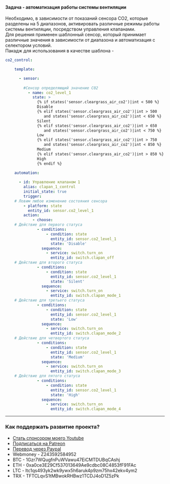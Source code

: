 #### Задача - автоматизация работы системы вентиляции

Необходимо, в зависимости от показаний сенсора CO2, которые разделены на 5 диапазонов, активировать различные режимы работы системы вентиляции, посредством управления клапанами.    
Для решения применен шаблонный сенсор, который принимает различные значения в зависимости от диапазона и автоматизация с селектором условий.    
Пакадж для использования в качестве шаблона -     

```yaml
co2_control:

    template:

      - sensor:
    
        #Сенсор определяющий значение С02
          - name: co2_level_1
            state: >
              {% if states('sensor.cleargrass_air_co2')|int < 500 %}
              Disable
              {% elif states('sensor.cleargrass_air_co2')|int > 500
                 and states('sensor.cleargrass_air_co2')|int < 650 %}
              Silent
              {% elif states('sensor.cleargrass_air_co2')|int > 650
                 and states('sensor.cleargrass_air_co2')|int < 750 %}
              Low
              {% elif states('sensor.cleargrass_air_co2')|int > 750
                 and states('sensor.cleargrass_air_co2')|int < 850 %}
              Medium
              {% elif states('sensor.cleargrass_air_co2')|int > 850 %}
              High
              {% endif %}

    automation:
    
      - id: Управление клапаном 1
        alias: clapan_1_control
        initial_state: true
        trigger:
    # Ловим любое изменение состояния сенсора
        - platform: state
          entity_id: sensor.co2_level_1
        action:
            - choose:
    # Действие для первого статуса
              - conditions:
                  - condition: state
                    entity_id: sensor.co2_level_1
                    state: 'Disable'
                sequence:
                  - service: switch.turn_on
                    entity_id: switch.clapan_off
    # Действие для второго статуса
              - conditions:
                  - condition: state
                    entity_id: sensor.co2_level_1
                    state: 'Silent'
                sequence:
                  - service: switch.turn_on
                    entity_id: switch.clapan_mode_1
    # Действие для третьего статуса
              - conditions:
                  - condition: state
                    entity_id: sensor.co2_level_1
                    state: 'Low'
                sequence:
                  - service: switch.turn_on
                    entity_id: switch.clapan_mode_2
    # Действие для четвертого статуса
              - conditions:
                  - condition: state
                    entity_id: sensor.co2_level_1
                    state: 'Medium'
                sequence:
                  - service: switch.turn_on
                    entity_id: switch.clapan_mode_3
    # Действие для пятого статуса
              - conditions:
                  - condition: state
                    entity_id: sensor.co2_level_1
                    state: 'High'
                sequence:
                  - service: switch.turn_on
                    entity_id: switch.clapan_mode_4

```
____
### Как поддержать развитие проекта?
* [Стать спонсором моего Youtube](http://kvazis.link/sponsorship)
* [Подписаться на Patreon](http://kvazis.link/patreon)
* [Перевод через Paypal](http://kvazis.link/paypal)
* Webmoney - Z243592584952
* BTC - 1Gzr7WQugfnPuWVawu47EiCMTDUBqCAshj
* ETH - 0xa0ce3E29Cf537013649Ae9cdbc08C4853fF91FAc
* LTC - ltc1qs493yk2wk9ywx5h6aruk4p9zm75hx42ekv4ym2
* TRX - TFTCLqvS1tMBwokRHBwz1TCDJ4oD1Z5zPk